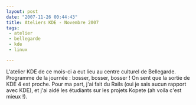 ```yaml
---
layout: post
date: "2007-11-26 00:44:43"
title: Ateliers KDE - Novembre 2007
tags:
 - atelier
 - bellegarde
 - kde
 - linux

---
```


L'atelier KDE de ce mois-ci a eut lieu au centre culturel de Bellegarde. Programme de la journée : bosser, bosser, bosser ! On sent que la sortie de KDE 4 est proche.
Pour ma part, j'ai fait du Rails (oui je sais aucun rapport avec KDE), et j'ai aidé les étudiants sur les projets Kopete (ah voila c'est mieux !).
